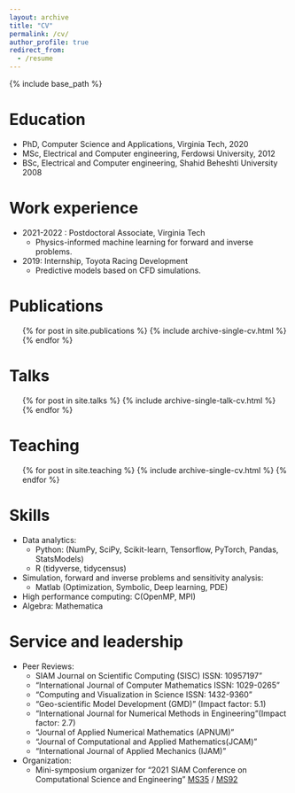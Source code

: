 ```yaml
---
layout: archive
title: "CV"
permalink: /cv/
author_profile: true
redirect_from:
  - /resume
---
```


{% include base_path %}

Education
======
* PhD, Computer Science and Applications, Virginia Tech, 2020
* MSc, Electrical and Computer engineering, Ferdowsi University, 2012
* BSc, Electrical and Computer engineering, Shahid Beheshti University 2008


Work experience
======
* 2021-2022 : Postdoctoral Associate, Virginia Tech
    * Physics-informed machine learning for forward and inverse problems. 
* 2019: Internship, Toyota Racing Development
    * Predictive models based on CFD simulations.

  

Publications
======
  <ul>{% for post in site.publications %}
    {% include archive-single-cv.html %}
  {% endfor %}</ul>
  
Talks
======
  <ul>{% for post in site.talks %}
    {% include archive-single-talk-cv.html %}
  {% endfor %}</ul>
  
Teaching
======
  <ul>{% for post in site.teaching %}
    {% include archive-single-cv.html %}
  {% endfor %}</ul>

Skills
======
* Data analytics: 
    * Python: (NumPy, SciPy, Scikit-learn, Tensorflow, PyTorch, Pandas, StatsModels)
    * R (tidyverse, tidycensus)
* Simulation, forward and inverse problems and sensitivity analysis:
    * Matlab (Optimization, Symbolic, Deep learning, PDE)
* High performance computing: C(OpenMP, MPI)
* Algebra: Mathematica

Service and leadership
======
* Peer Reviews:
    * SIAM Journal on Scientific Computing (SISC) ISSN: 10957197”
    * “International Journal of Computer Mathematics ISSN: 1029-0265”
    * “Computing and Visualization in Science ISSN: 1432-9360”
    * “Geo-scientific Model Development (GMD)” (Impact factor: 5.1)
    * “International Journal for Numerical Methods in Engineering”(Impact factor: 2.7)
    * “Journal of Applied Numerical Mathematics (APNUM)”
    * “Journal of Computational and Applied Mathematics(JCAM)”
    * “International Journal of Applied Mechanics (IJAM)”
* Organization: 
    * Mini-symposium organizer for “2021 SIAM Conference on Computational Science and Engineering” [MS35](https://meetings.siam.org/sess/dsp_programsess.cfm?SESSIONCODE=69955)  / [MS92](https://meetings.siam.org/sess/dsp_programsess.cfm?SESSIONCODE=69956)
